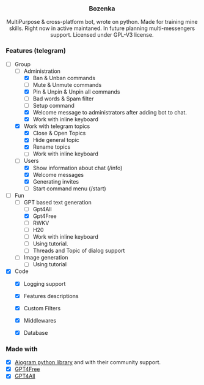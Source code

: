 <div align="center">

### Bozenka
MultiPurpose & cross-platform bot, wrote on python. Made for training mine skills. 
Right now in active maintaned. In future planning multi-messengers support. Licensed under GPL-V3 license.
</div>

### Features (telegram)

- [ ] Group
  - [ ] Administration
    - [x] Ban & Unban commands
    - [ ] Mute & Unmute commands
    - [x] Pin & Unpin & Unpin all commands
    - [ ] Bad words & Spam filter
    - [ ] Setup command
    - [x] Welcome message to administrators after adding bot to chat.
    - [x] Work with inline keyboard
  - [x] Work with telegram topics
    - [x] Close & Open Topics
    - [x] Hide general topic
    - [x] Rename topics
    - [ ] Work with inline keyboard
  
  - [ ] Users
    - [x] Show information about chat (/info)
    - [x] Welcome messages
    - [x] Generating invites
    - [ ] Start command menu (/start)
- [ ] Fun
  - [ ] GPT based text generation
    - [ ] Gpt4All
    - [x] Gpt4Free
    - [ ] RWKV
    - [ ] H20
    - [ ] Work with inline keyboard
    - [ ] Using tutorial.
    - [ ] Threads and Topic of dialog support
  - [ ] Image generation
    - [ ] Using tutorial 
- [x] Code
  - [x] Logging support
  - [x] Features descriptions
  - [x] Custom Filters
  - [x] Middlewares
  - [x] Database


### Made with

- [x] [Aiogram python library](https://github.com/aiogram/aiogram) and with their community support.
- [x] [GPT4Free](https://github.com/xtekky/gpt4free)
- [x] [GPT4All](https://github.com/nomic-ai/gpt4all)
